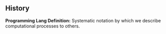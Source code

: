 ## History
**Programming Lang Definition:** Systematic notation by which we describe computational processes to others.


